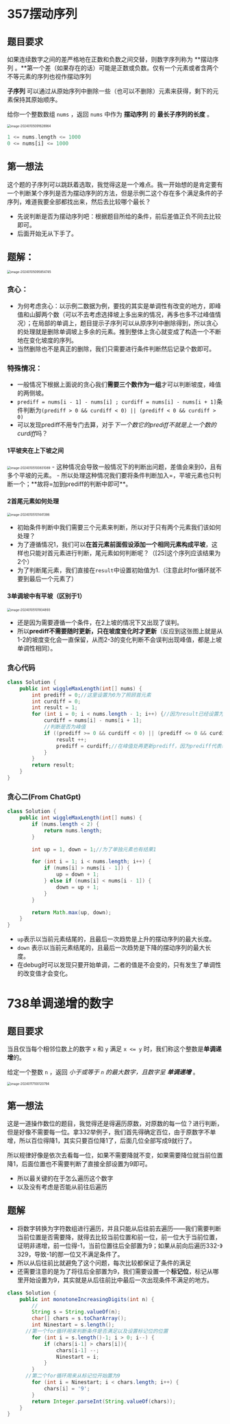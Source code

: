 # 357摆动序列

## 题目要求

如果连续数字之间的差严格地在正数和负数之间交替，则数字序列称为 **摆动序列 。**第一个差（如果存在的话）可能是正数或负数。仅有一个元素或者含两个不等元素的序列也视作摆动序列

**子序列** 可以通过从原始序列中删除一些（也可以不删除）元素来获得，剩下的元素保持其原始顺序。

给你一个整数数组 `nums` ，返回 `nums` 中作为 **摆动序列** 的 **最长子序列的长度** 。

<img src="../../Pic/image-20240105091628964.png" alt="image-20240105091628964" style="zoom:50%;" />

```rust
1 <= nums.length <= 1000
0 <= nums[i] <= 1000
```

## 第一想法

这个题的子序列可以跳跃着选取，我觉得这是一个难点。我一开始想的是肯定要有一个判断某个序列是否为摆动序列的方法，但是示例二这个存在多个满足条件的子序列，难道我要全部都找出来，然后去比较哪个最长？

- 先说判断是否为摆动序列吧：根据题目所给的条件，前后差值正负不同去比较即可。
- 后面开始无从下手了。

## 题解：

<img src="../../Pic/image-20240105095854745.png" alt="image-20240105095854745" style="zoom:50%;" />

### 贪心：

- 为何考虑贪心：以示例二数据为例，要找的其实是单调性有改变的地方，即峰值和山脚两个数（可以不去考虑选择坡上多出来的情况，再多也多不过峰值情况）；在局部的单调上，题目提示子序列可以从原序列中删除得到，所以贪心的处理就是删除单调坡上多余的元素。推到整体上贪心就变成了构造一个不断地在变化坡度的序列。
- 当然删除也不是真正的删除，我们只需要进行条件判断然后记录个数即可。

### 特殊情况：

- 一般情况下根据上面说的贪心我们**需要三个数作为一组**才可以判断坡度，峰值的两侧坡。
- `prediff = nums[i - 1] - nums[i] ; curdiff = nums[i] - nums[i + 1]`条件判断为`(prediff > 0 && curdiff < 0) || (prediff < 0 && curdiff > 0)`
- 可以发现prediff不用专门去算，对于*下一个数它的prediff不就是上一个数的curdiff*吗？

#### 1平坡夹在上下坡之间
<img src="../../Pic/image-20240105100831089.png" alt="image-20240105100831089" style="zoom:50%;" />
- 这种情况会导致一般情况下的判断出问题，差值会来到0，且有多个平坡的元素。
- 所以处理这种情况我们要将条件判断加入=，平坡元素也只判断一个；**故将=加到prediff的判断中即可**。

#### 2首尾元素如何处理

<img src="../../Pic/image-20240105101441386.png" alt="image-20240105101441386" style="zoom:50%;" />

- 初始条件判断中我们需要三个元素来判断，所以对于只有两个元素我们该如何处理？
- 为了遵循情况1，我们可以**在首元素前面假设添加一个相同元素构成平坡**，这样也只能对首元素进行判断，尾元素如何判断呢？（[25]这个序列应该结果为2个）
- 为了判断尾元素，我们直接在`result`中设置初始值为1.（注意此时for循环就不要到最后一个元素了）

#### 3单调坡中有平坡（区别于1）

<img src="../../Pic/image-20240105101934893.png" alt="image-20240105101934893" style="zoom:50%;" />

- 还是因为需要遵循一个条件，在2上坡的情况下又出现了误判。
- 所以**prediff不需要随时更新，只在坡度变化时才更新**（反应到这张图上就是从1-2的坡度变化会一直保留，从而2-3的变化判断不会误判出现峰值，都是上坡单调性相同）。

### 贪心代码

```java
class Solution {
    public int wiggleMaxLength(int[] nums) {
        int prediff = 0;//这里设置为0为了照顾首元素
        int curdiff = 0;
        int result = 1;
        for (int i = 0; i < nums.length - 1; i++) {//因为result已经设置为1了
            curdiff = nums[i] - nums[i + 1];
            //判断是否为峰值
            if ((prediff >= 0 && curdiff < 0) || (prediff <= 0 && curdiff > 0)){
                result ++;
                prediff = curdiff;//在峰值处再更新prediff，因为prediff代表着前面的单调性
            }
        }
        return result;
    }
}
```

### 贪心二(From ChatGpt)

```java
class Solution {
    public int wiggleMaxLength(int[] nums) {
        if (nums.length < 2) {
            return nums.length;
        }

        int up = 1, down = 1;//为了单独元素也有结果1

        for (int i = 1; i < nums.length; i++) {
            if (nums[i] > nums[i - 1]) {
                up = down + 1;
            } else if (nums[i] < nums[i - 1]) {
                down = up + 1;
            }
        }

        return Math.max(up, down);
    }
}
```

- `up`表示以当前元素结尾的，且最后一次趋势是上升的摆动序列的最大长度。
- `down` 表示以当前元素结尾的，且最后一次趋势是下降的摆动序列的最大长度。
- 在debug时可以发现只要开始单调，二者的值是不会变的，只有发生了单调性的改变值才会变化。

# 738单调递增的数字

## 题目要求

当且仅当每个相邻位数上的数字 `x` 和 `y` 满足 `x <= y` 时，我们称这个整数是**单调递增**的。

给定一个整数 `n` ，返回 *小于或等于 `n` 的最大数字，且数字呈 **单调递增*** 。

<img src="../../Pic/image-20240117100120794.png" alt="image-20240117100120794" style="zoom:50%;" />

## 第一想法

这是一道操作数位的题目，我觉得还是得遍历原数，对原数的每一位？进行判断，但是好像不需要每一位。拿332举例子，我们首先得确定百位，由于原数字不单增，所以百位得降1，其实只要百位降1了，后面几位全部写成9就行了。

所以规律好像是依次去看每一位，如果不需要降就不变，如果需要降位就当前位置降1，后面位置也不需要判断了直接全部设置为9即可。

- 所以最关键的在于怎么遍历这个数字
- 以及没有考虑是否能从前往后遍历

## 题解

- 将数字转换为字符数组进行遍历，并且只能从后往前去遍历——我们需要判断当前位置是否需要降，就得去比较当前位置和前一位，前一位大于当前位置，证明非递增，前一位得-1，当前位置往后全部置为9；如果从前向后遍历332-》329，导致-1的那一位又不满足条件了。
- 所以从后往前比就避免了这个问题，每次比较都保证了条件的满足
- 还需要注意的是为了将往后全部置为9，我们需要设置一个**标记位**，标记从哪里开始设置为9，其实就是从后往前比中最后一次出现条件不满足的地方。

```java
class Solution {
    public int monotoneIncreasingDigits(int n) {
        //
        String s = String.valueOf(n);
        char[] chars = s.toCharArray();
        int Ninestart = s.length();
      //第一个for循环用来判断条件是否满足以及设置标记位的位置
        for (int i = s.length()-1; i > 0; i--) {
            if (chars[i-1] > chars[i]){
                chars[i-1] --;
                Ninestart = i;
            }
        }
      //第二个for循环用来从标记位开始置为9
        for (int i = Ninestart; i < chars.length; i++) {
            chars[i] = '9';
        }
        return Integer.parseInt(String.valueOf(chars));
    }
}
```


